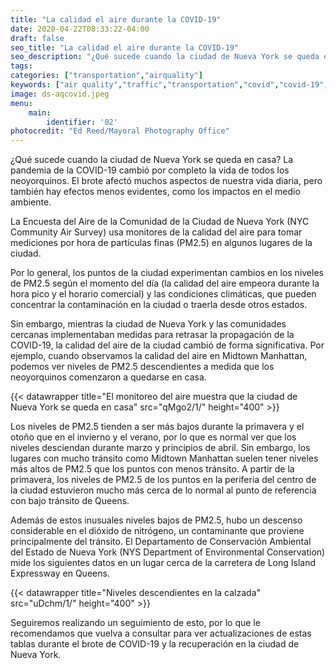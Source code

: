 ```yaml
---
title: "La calidad el aire durante la COVID-19"
date: 2020-04-22T08:33:22-04:00
draft: false
seo_title: "La calidad el aire durante la COVID-19"
seo_description: "¿Qué sucede cuando la ciudad de Nueva York se queda en casa?"
tags: 
categories: ["transportation","airquality"]
keywords: ["air quality","traffic","transportation","covid","covid-19","coronavirus","air pollution", "lungs","breathing"]
image: ds-aqcovid.jpeg
menu:
    main:
        identifier: '02'
photocredit: "Ed Reed/Mayoral Photography Office"
---
```


¿Qué sucede cuando la ciudad de Nueva York se queda en casa? La pandemia de la COVID-19 cambió por completo la vida de todos los neoyorquinos. El brote afectó muchos aspectos de nuestra vida diaria, pero también hay efectos menos evidentes, como los impactos en el medio ambiente.

La Encuesta del Aire de la Comunidad de la Ciudad de Nueva York (NYC Community Air Survey) usa monitores de la calidad del aire para tomar mediciones por hora de partículas finas (PM2.5) en algunos lugares de la ciudad.

Por lo general, los puntos de la ciudad experimentan cambios en los niveles de PM2.5 según el momento del día (la calidad del aire empeora durante la hora pico y el horario comercial) y las condiciones climáticas, que pueden concentrar la contaminación en la ciudad o traerla desde otros estados.

Sin embargo, mientras la ciudad de Nueva York y las comunidades cercanas implementaban medidas para retrasar la propagación de la COVID-19, la calidad del aire de la ciudad cambió de forma significativa. Por ejemplo, cuando observamos la calidad del aire en Midtown Manhattan, podemos ver niveles de PM2.5 descendientes a medida que los neoyorquinos comenzaron a quedarse en casa.

{{< datawrapper title="El monitoreo del aire muestra que la ciudad de Nueva York se queda en casa" src="qMgo2/1/" height="400" >}}

Los niveles de PM2.5 tienden a ser más bajos durante la primavera y el otoño que en el invierno y el verano, por lo que es normal ver que los niveles desciendan durante marzo y principios de abril. Sin embargo, los lugares con mucho tránsito como Midtown Manhattan suelen tener niveles más altos de PM2.5 que los puntos con menos tránsito. A partir de la primavera, los niveles de PM2.5 de los puntos en la periferia del centro de la ciudad estuvieron mucho más cerca de lo normal al punto de referencia con bajo tránsito de Queens.

Además de estos inusuales niveles bajos de PM2.5, hubo un descenso considerable en el dióxido de nitrógeno, un contaminante que proviene principalmente del tránsito. El Departamento de Conservación Ambiental del Estado de Nueva York (NYS Department of Environmental Conservation) mide los siguientes datos en un lugar cerca de la carretera de Long Island Expressway en Queens.

{{< datawrapper title="Niveles descendientes en la calzada" src="uDchm/1/" height="400" >}}

Seguiremos realizando un seguimiento de esto, por lo que le recomendamos que vuelva a consultar para ver actualizaciones de estas tablas durante el brote de COVID-19 y la recuperación en la ciudad de Nueva York.
